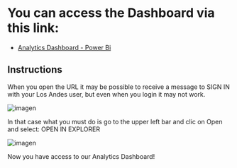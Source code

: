 # You can access the Dashboard via this link: 
- [Analytics Dashboard - Power Bi](https://uniandes-my.sharepoint.com/:u:/g/personal/a_salgadom_uniandes_edu_co/EeW13WafVhxDmMOumz5706IBFoU5HXZsS0qbAItszUrxUA?e=meyxoj)

## Instructions

When you open the URL it may be possible to receive a message to SIGN IN with your Los Andes user, but even when you login it may not work. 

![imagen](https://github.com/ISIS3510-202410-Team23/Analytics/assets/78111596/82215813-4227-477f-9186-51b0c6e2011e)

In that case what you must do is go to the upper left bar and clic on Open and select: OPEN IN EXPLORER

![imagen](https://github.com/ISIS3510-202410-Team23/Analytics/assets/78111596/1a43f16e-23a7-4410-9d83-77161d66c125)

Now you have access to our Analytics Dashboard!
